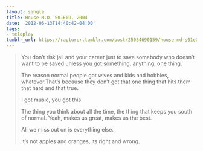 ```yaml
---
layout: single
title: House M.D. S01E09, 2004
date: '2012-06-13T14:40:42-04:00'
tags:
- teleplay
tumblr_url: https://rapturer.tumblr.com/post/25034690159/house-md-s01e09-2004
---
```

> You don’t risk jail and your career just to save somebody who doesn’t want to be saved unless you got something, anything, one thing.
> 
> The reason normal people got wives and kids and hobbies, whatever.That’s because they don’t got that one thing that hits them that hard and that true.
> 
> I got music, you got this.
> 
> The thing you think about all the time, the thing that keeps you south of normal. Yeah, makes us great, makes us the best.
> 
> All we miss out on is everything else.
> 
> It’s not apples and oranges, its right and wrong.

